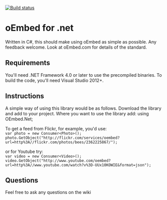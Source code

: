 [![Build status](https://ci.appveyor.com/api/projects/status/2vm5r6uf0vg41orr?svg=true)](https://ci.appveyor.com/project/frangilbert/oembed-net)


# oEmbed for .net
Written in C#, this should make using oEmbed as simple as possible. Any feedback welcome.
Look at oEmbed.com for details of the standard.

## Requirements
You'll need .NET Framework 4.0 or later to use the precompiled binaries. To build the code, you'll need Visual Studio 2012+.

## Instructions
A simple way of using this library would be as follows. Download the library and add to your project. Where you want to use the library add: using OEmbed.Net;

To get a feed from Flickr, for example, you'd use:  
`var photo = new Consumer<Photo>();`  
`photo.GetObject("http://flickr.com/services/oembed?url=http%3A//flickr.com/photos/bees/2362225867/");`  

or for Youtube try:  
`var video = new Consumer<Video>();`  
`video.GetObject("http://www.youtube.com/oembed?url=http%3A//www.youtube.com/watch?v%3D-UUx10KOWIE&format=json");`  

## Questions
Feel free to ask any questions on the wiki